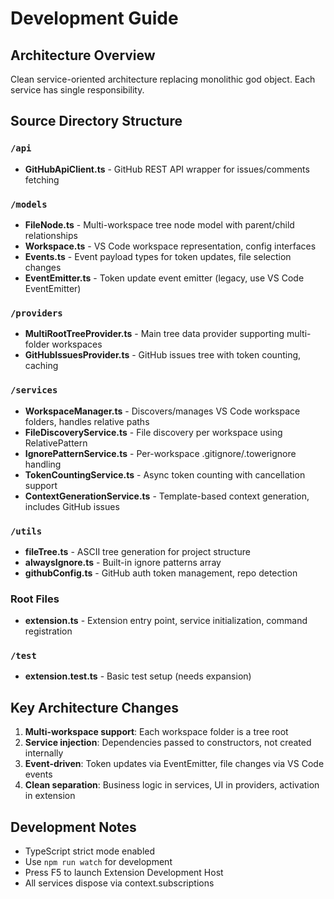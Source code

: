# Development Guide

## Architecture Overview

Clean service-oriented architecture replacing monolithic god object. Each service has single responsibility.

## Source Directory Structure

### `/api`
- **GitHubApiClient.ts** - GitHub REST API wrapper for issues/comments fetching

### `/models`
- **FileNode.ts** - Multi-workspace tree node model with parent/child relationships
- **Workspace.ts** - VS Code workspace representation, config interfaces
- **Events.ts** - Event payload types for token updates, file selection changes
- **EventEmitter.ts** - Token update event emitter (legacy, use VS Code EventEmitter)

### `/providers`
- **MultiRootTreeProvider.ts** - Main tree data provider supporting multi-folder workspaces
- **GitHubIssuesProvider.ts** - GitHub issues tree with token counting, caching

### `/services`
- **WorkspaceManager.ts** - Discovers/manages VS Code workspace folders, handles relative paths
- **FileDiscoveryService.ts** - File discovery per workspace using RelativePattern
- **IgnorePatternService.ts** - Per-workspace .gitignore/.towerignore handling
- **TokenCountingService.ts** - Async token counting with cancellation support
- **ContextGenerationService.ts** - Template-based context generation, includes GitHub issues

### `/utils`
- **fileTree.ts** - ASCII tree generation for project structure
- **alwaysIgnore.ts** - Built-in ignore patterns array
- **githubConfig.ts** - GitHub auth token management, repo detection

### Root Files
- **extension.ts** - Extension entry point, service initialization, command registration

### `/test`
- **extension.test.ts** - Basic test setup (needs expansion)

## Key Architecture Changes

1. **Multi-workspace support**: Each workspace folder is a tree root
2. **Service injection**: Dependencies passed to constructors, not created internally
3. **Event-driven**: Token updates via EventEmitter, file changes via VS Code events
4. **Clean separation**: Business logic in services, UI in providers, activation in extension

## Development Notes

- TypeScript strict mode enabled
- Use `npm run watch` for development
- Press F5 to launch Extension Development Host
- All services dispose via context.subscriptions